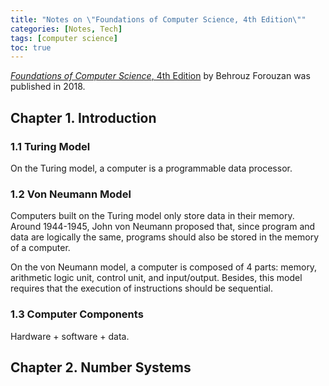 ```yaml
---
title: "Notes on \"Foundations of Computer Science, 4th Edition\""
categories: [Notes, Tech]
tags: [computer science]
toc: true
---
```


[*Foundations of Computer Science*, 4th Edition](https://www.amazon.com/dp/1473751047/) by Behrouz Forouzan was published in 2018.

## Chapter 1. Introduction

### 1.1 Turing Model

On the Turing model, a computer is a programmable data processor.

### 1.2 Von Neumann Model

Computers built on the Turing model only store data in their memory. Around 1944-1945, John von Neumann proposed that, since program and data are logically the same, programs should also be stored in the memory of a computer.

On the von Neumann model, a computer is composed of 4 parts: memory, arithmetic logic unit, control unit, and input/output. Besides, this model requires that the execution of instructions should be sequential.

### 1.3 Computer Components

Hardware + software + data.

## Chapter 2. Number Systems
